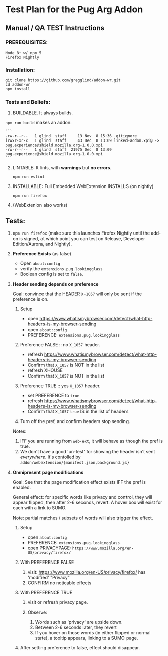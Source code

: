 # Test Plan for the Pug Arg Addon


## Manual / QA TEST Instructions

### PREREQUISITES:

    Node 8+ w/ npm 5
    Firefox Nightly

### Installation:

    git clone https://github.com/gregglind/addon-wr.git
    cd addon-wr
    npm install


### Tests and Beliefs:

1.  BUILDABLE.  It always builds.

   `npm run build` makes an addon:

    ```
    -rw-r--r--   1 glind  staff     13 Nov  8 15:36 .gitignore
    lrwxr-xr-x   1 glind  staff     43 Dec  8 13:09 linked-addon.xpi@ -> pug.experience@shield.mozilla.org-1.0.0.xpi
    -rw-r--r--   1 glind  staff  21975 Dec  8 13:09 pug.experience@shield.mozilla.org-1.0.0.xpi
    ```

2.  LINTABLE:  It lints, with **warnings** but **no errors**.

    `npm run eslint`


3.  INSTALLABLE:  Full Embedded WebExtension INSTALLS (on nightly)

    `npm run firefox`


4.  (WebExtenion also works)



## Tests:

1. `npm run firefox` (make sure this launches Firefox Nightly until the add-on is signed, at which point you can test on Release, Developer Edition/Aurora, and Nightly).

1. **Preference Exists** (as false)

    - Open `about:config`
    - verify the `extensions.pug.lookingglass` 
    - Boolean config is set to `false`.

1. **Header sending depends on preference**

    Goal: convince that the HEADER `X-1057` will only be sent if the preference is on.  
    

    1. Setup

        - open https://www.whatismybrowser.com/detect/what-http-headers-is-my-browser-sending
        - open `about:config`
        - PREFERENCE:  `extensions.pug.lookingglass`

    1. Preference FALSE :: no `X_1057` header.
        - refresh https://www.whatismybrowser.com/detect/what-http-headers-is-my-browser-sending
        - Confirm that `X_1057` is NOT in the list
        - refresh XHOUSE
        - Confirm that `X_1057` is NOT in the list

    
    2. Preference TRUE :: yes `X_1057` header.
        - set PREFERENCE to `true`
        - refresh https://www.whatismybrowser.com/detect/what-http-headers-is-my-browser-sending
        - Confirm that `X_1057` `true` IS in the list of headers

    3.  Turn off the pref, and confirm headers stop sending.

    Notes: 
    
    1. IFF you are running from `web-ext`, it will behave as though the pref is true.
    2. We don't have a good 'un-test' for showing the header isn't sent *everywhere*.  It's contolled by `addon/webextension/{manifest.json,background.js}`

1. **Omnipresent page modifications**

    Goal:  See that the page modification effect exists IFF the pref is enabled.
    
    General effect: for specific words like privacy and control, they will appear flipped, then after 2-6 seconds, revert.  A hover box will exist for each with a link to SUMO.
    
    Note:  partial matches / subsets of words will also trigger the effect.
    
    1. Setup

        - open `about:config`
        - PREFERENCE:  `extensions.pug.lookingglass`
        - open PRIVACYPAGE: `https://www.mozilla.org/en-US/privacy/firefox/`
    
    1.  With PREFERENCE FALSE
    
        1. visit: https://www.mozilla.org/en-US/privacy/firefox/ has 'modified' "Privacy"
        2. CONFIRM no noticable effects
    
    1.  With PREFERENCE TRUE
    
        1. visit or refresh privacy page.
        2. Observe:

            1.  Words such as 'privacy' are upside down.
            2.  Between 2-6 seconds later, they revert
            3.  If you hover on those words (in either flipped or normal state), a tooltip appears, linking to a SUMO page.
    
    1.  After setting preference to false, effect should disappear.
